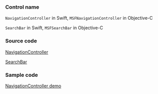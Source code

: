 ### Control name

`NavigationController` in Swift, `MSFNavigationController` in Objective-C

`SearchBar` in Swift, `MSFSearchBar` in Objective-C

### Source code

[NavigationController](https://github.com/microsoft/fluentui-apple/blob/main/ios/FluentUI/Navigation/NavigationController.swift)

[SearchBar](https://github.com/microsoft/fluentui-apple/blob/main/ios/FluentUI/Navigation/SearchBar.swift)

### Sample code

[NavigationController demo](https://github.com/microsoft/fluentui-apple/blob/main/ios/FluentUI.Demo/FluentUI.Demo/Demos/NavigationControllerDemoController.swift)
